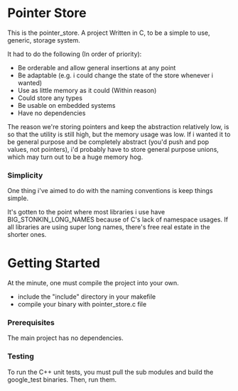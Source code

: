 # Pointer Store

This is the pointer_store. A project Written in C, to be a simple to use, generic, storage system.

It had to do the following (In order of priority):
* Be orderable and allow general insertions at any point
* Be adaptable (e.g. i could change the state of the store whenever i wanted)
* Use as little memory as it could (Within reason)
* Could store any types
* Be usable on embedded systems
* Have no dependencies

The reason we're storing pointers and keep the abstraction relatively low, is so that
the utility is still high, but the memory usage was low.
If i wanted it to be general purpose and be completely abstract (you'd push and pop values, not pointers),
i'd probably have to store general purpose unions, which may turn out to be a huge memory hog.

### Simplicity
One thing i've aimed to do with the naming conventions is keep things simple.

It's gotten to the point where most libraries i use have BIG_STONKIN_LONG_NAMES because of C's lack of namespace usages.
If all libraries are using super long names, there's free real estate in the shorter ones.

# Getting Started

At the minute, one must compile the project into your own. 
* include the "include" directory in your makefile
* compile your binary with pointer_store.c file

### Prerequisites

The main project has no dependencies.

### Testing

To run the C++ unit tests, you must pull the sub modules and build the google_test binaries.
Then, run them.
